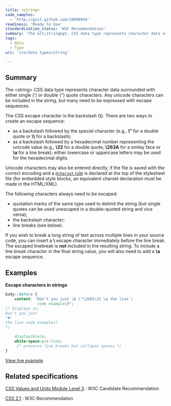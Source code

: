 ```yaml
---
title: <string>
code_samples:
  - 'http://gist.github.com/10608944'
readiness: 'Ready to Use'
standardization_status: 'W3C Recommendation'
summary: 'The &lt;string&gt; CSS data type represents character data surrounded with either single ('') or double (&quot;) quote characters.  Any unicode characters can be included in the string, but many need to be expressed with escape sequences.'
tags:
  - Data
  - Type
uri: 'css/data types/string'

---
```

## Summary

The &lt;string&gt; CSS data type represents character data surrounded with either single (') or double (&quot;) quote characters. Any unicode characters can be included in the string, but many need to be expressed with escape sequences.

 The CSS escape character is the backslash (**\\**). There are two ways to create an escape sequence:

-   as a backslash followed by the special character (e.g., **\\"** for a double quote or **\\\\** for a backslash);
-   as a backslash followed by a hexadecimal number representing the unicode value (e.g., **\\22** for a double quote, **\\263A** for a smiley face or **\\a** for a line break); either lowercase or uppercase letters may be used for the hexadecimal digits.

Unicode characters may also be entered directly, if the file is saved with the correct encoding and a [`@charset` rule](/css/atrules/@charset) is declared at the top of the stylesheet file (for embedded style blocks, an equivalent charset declaration must be made in the HTML/XML).

The following characters always need to be escaped:

-   quotation marks of the same type used to delimit the string (but single quotes can be used unescaped in a double-quoted string and vice versa);
-   the backslash character;
-   line breaks (see below).

If you wish to break a long string of text across multiple lines in your source code, you can insert a **\\** escape character immediately before the line break. The escaped linebreak is **not** included in the resulting string. To include a line break character in the final string value, you will also need to add a **\\a** escape sequence.

## Examples

**Escape characters in strings**

``` css
body::before {
    content: "Don't you just \A \"\2665\22 \a the live \
              code examples?";
/* Displays as:
Don't you just
"♥"
the live code examples?
*/

    display:block;
    white-space:pre-line;
     /* preserve line breaks but collapse spaces */
}
```

[View live example](http://code.webplatform.org/gist/10608944)

## Related specifications

[CSS Values and Units Module Level 3](http://www.w3.org/TR/css3-values/#strings)
:   W3C Candidate Recommendation

[CSS 2.1](http://www.w3.org/TR/CSS21/syndata.html#strings)
:   W3C Recommendation

